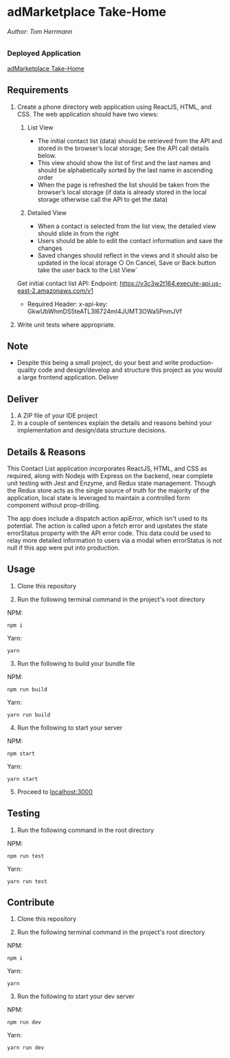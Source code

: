 # adMarketplace Take-Home

###### Author: Tom Herrmann

### Deployed Application

[adMarketplace Take-Home](https://amp-takehome.herokuapp.com/)

## Requirements

1.  Create a phone directory web application using ReactJS, HTML, and CSS. The web application should
    have two views:

    1. List View

       - The initial contact list (data) should be retrieved from the API and stored in the
         browser’s local storage; See the API call details below.
       - This view should show the list of first and the last names and should be alphabetically
         sorted by the last name in ascending order
       - When the page is refreshed the list should be taken from the browser’s local storage (if
         data is already stored in the local storage otherwise call the API to get the data)

    2. Detailed View
       - When a contact is selected from the list view, the detailed view should slide in from the
         right
       - Users should be able to edit the contact information and save the changes
       - Saved changes should reflect in the views and it should also be updated in the local
         storage
         ○ On Cancel, Save or Back button take the user back to the List View`

    Get initial contact list API:
    Endpoint: https://v3c3w2t164.execute-api.us-east-2.amazonaws.com/v1

    - Required Header: x-api-key: GkwUbWhmDS5teATL3l6724mI4JUMT3OWa5PnmJVf

2.  Write unit tests where appropriate.

## Note

- Despite this being a small project, do your best and write production-quality code and
  design/develop and structure this project as you would a large frontend application.
  Deliver

## Deliver

1. A ZIP file of your IDE project
2. In a couple of sentences explain the details and reasons behind your implementation and design/data structure decisions.

## Details & Reasons

This Contact List application incorporates ReactJS, HTML, and CSS as required, along with Nodejs with Express on the backend, near complete unit testing with Jest and Enzyme, and Redux state management. Though the Redux store acts as the single source of truth for the majority of the application, local state is leveraged to maintain a controlled form component without prop-drilling.

The app does include a dispatch action apiError, which isn't used to its potential. The action is called upon a fetch error and upstates the state errorStatus property with the API error code. This data could be used to relay more detailed information to users via a modal when errorStatus is not null if this app were put into production.

## Usage

1. Clone this repository

2. Run the following terminal command in the project's root directory

NPM:

```
npm i
```

Yarn:

```
yarn
```

3. Run the following to build your bundle file

NPM:

```
npm run build
```

Yarn:

```
yarn run build
```

4. Run the following to start your server

NPM:

```
npm start
```

Yarn:

```
yarn start
```

5. Proceed to [localhost:3000](http://localhost:3000/)

## Testing

1. Run the following command in the root directory

NPM:

```
npm run test
```

Yarn:

```
yarn run test
```

## Contribute

1. Clone this repository

2. Run the following terminal command in the project's root directory

NPM:

```
npm i
```

Yarn:

```
yarn
```

3. Run the following to start your dev server

NPM:

```
npm run dev
```

Yarn:

```
yarn run dev
```
